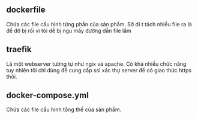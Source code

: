 ## dockerfile
Chứa các file cấu hình từng phần của sản phẩm. Sỡ dĩ t tách nhiều file ra là để đỡ bị rối vì tôi dễ bị ngu mấy đường dẫn file lắm

## traefik
Là một webserver tương tự như ngix và apache. Có khá nhiều chức năng tuy nhiên tôi chỉ dùng để cung cấp ssl xác thự server để có giao thức https thôi.

## docker-compose.yml
Chứa các file cấu hình tổng thể của sản phẩm.